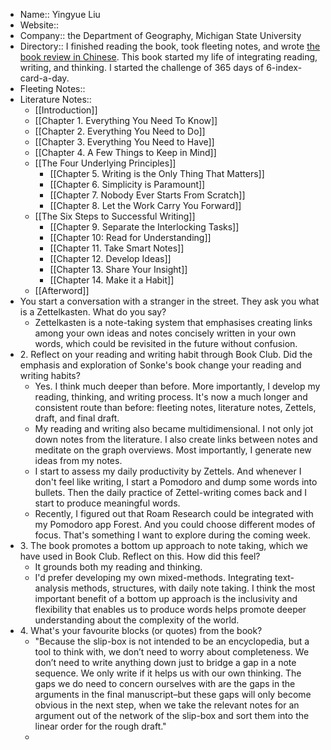 - Name:: Yingyue Liu
- Website:: 
- Company:: the Department of Geography, Michigan State University
- Directory::
 I finished reading the book, took fleeting notes, and wrote [the book review in Chinese](https://book.douban.com/review/12949540/). This book started my life of integrating reading, writing, and thinking. I started the challenge of 365 days of 6-index-card-a-day. 
- Fleeting Notes:: 
- Literature Notes::
    - [[Introduction]]
    - [[Chapter 1. Everything You Need To Know]]
    - [[Chapter 2. Everything You Need to Do]]
    - [[Chapter 3. Everything You Need to Have]]
    - [[Chapter 4. A Few Things to Keep in Mind]]
    - [[The Four Underlying Principles]]
        - [[Chapter 5. Writing is the Only Thing That Matters]]
        - [[Chapter 6. Simplicity is Paramount]]
        - [[Chapter 7. Nobody Ever Starts From Scratch]]
        - [[Chapter 8. Let the Work Carry You Forward]]
    - [[The Six Steps to Successful Writing]]
        - [[Chapter 9. Separate the Interlocking Tasks]]
        - [[Chapter 10: Read for Understanding]]
        - [[Chapter 11. Take Smart Notes]]
        - [[Chapter 12. Develop Ideas]]  
        - [[Chapter 13. Share Your Insight]]
        - [[Chapter 14. Make it a Habit]]
    - [[Afterword]]
- You start a conversation with a stranger in the street. They ask you what is a Zettelkasten. What do you say?  
    - Zettelkasten is a note-taking system that emphasises creating links among your own ideas and notes concisely written in your own words, which could be revisited in the future without confusion.
- 2. Reflect on your reading and writing habit through Book Club. Did the emphasis and exploration of Sonke's book change your reading and writing habits? 
    - Yes. I think much deeper than before. More importantly, I develop my reading, thinking, and writing process. It's now a much longer and consistent route than before: fleeting notes, literature notes, Zettels, draft, and final draft. 
    - My reading and writing also became multidimensional. I not only jot down notes from the literature. I also create links between notes and meditate on the graph overviews. Most importantly, I generate new ideas from my notes.
    - I start to assess my daily productivity by Zettels. And whenever I don't feel like writing, I start a Pomodoro and dump some words into bullets. Then the daily practice of Zettel-writing comes back and I start to produce meaningful words.
    - Recently, I figured out that Roam Research could be integrated with my Pomodoro app Forest. And you could choose different modes of focus. That's something I want to explore during the coming week.
- 3. The book promotes a bottom up approach to note taking, which we have used in Book Club. Reflect on this. How did this feel?  
    - It grounds both my reading and thinking.
    - I'd prefer developing my own mixed-methods. Integrating text-analysis methods, structures, with daily note taking. I think the most important benefit of a bottom up approach is the inclusivity and flexibility that enables us to produce words helps promote deeper understanding about the complexity of the world. 
- 4. What's your favourite blocks (or quotes) from the book?
    - "Because the slip-box is not intended to be an encyclopedia, but a tool to think with, we don’t need to worry about completeness. We don’t need to write anything down just to bridge a gap in a note sequence. We only write if it helps us with our own thinking. The gaps we do need to concern ourselves with are the gaps in the arguments in the final manuscript–but these gaps will only become obvious in the next step, when we take the relevant notes for an argument out of the network of the slip-box and sort them into the linear order for the rough draft."
    - 

